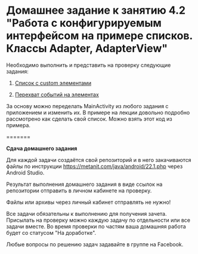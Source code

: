 # Домашнее задание к занятию 4.2 "Работа с конфигурируемым интерфейсом на примере списков. Классы Adapter, AdapterView"

Необходимо выполнить и представить на проверку следующие задания:

1. [Список с custom элементами](4.2.1/)

2. [Перехват событий на элементах](4.2.2/)

За основу можно переделать MainActivity из любого задания с приложением и изменить их. В примере на лекции довольно подробно рассмотрено как сделать свой список. Можно взять этот код из примера.

=======

**Сдача домашнего задания**

Для каждой задачи создаётся свой репозиторий и в него закачиваются файлы по инструкции https://metanit.com/java/android/22.1.php через Android Studio.

Результат выполнения домашнего задания в виде ссылок на репозитории отправить в личном кабинете на проверку.

Файлы или архивы через личный кабинет отправлять не нужно!

Все задачи обязательны к выполнению для получения зачета. Присылать на проверку можно каждую задачу по отдельности или все задачи вместе. Во время проверки по частям ваша домашняя работа будет со статусом "На доработке".

Любые вопросы по решению задач задавайте в группе на Facebook.
